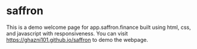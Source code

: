 # saffron

This is a demo welcome page for app.saffron.finance built using html, css, and javascript with responsiveness.
You can visit https://ghazni101.github.io/saffron to demo the webpage.
